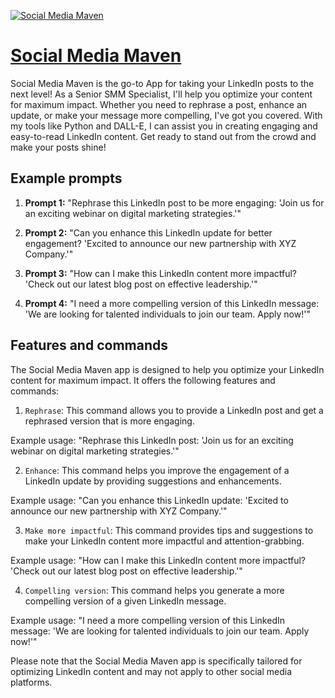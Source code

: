 [![Social Media Maven](https://files.oaiusercontent.com/file-Zz2Bq3ijDB0hU164XJWQqOo7?se=2123-10-17T17%3A40%3A21Z&sp=r&sv=2021-08-06&sr=b&rscc=max-age%3D31536000%2C%20immutable&rscd=attachment%3B%20filename%3De08b9e59-811f-4376-87fc-db92c076e0ea.png&sig=RuBvMTRUMNkfmW6zphPRiwbAe%2BmBOlg2qdvITB6Liq4%3D)](https://chat.openai.com/g/g-Oy2d6bpbD-social-media-maven)

# [Social Media Maven](https://chat.openai.com/g/g-Oy2d6bpbD-social-media-maven)

Social Media Maven is the go-to App for taking your LinkedIn posts to the next level! As a Senior SMM Specialist, I'll help you optimize your content for maximum impact. Whether you need to rephrase a post, enhance an update, or make your message more compelling, I've got you covered. With my tools like Python and DALL-E, I can assist you in creating engaging and easy-to-read LinkedIn content. Get ready to stand out from the crowd and make your posts shine!

## Example prompts

1. **Prompt 1:** "Rephrase this LinkedIn post to be more engaging: 'Join us for an exciting webinar on digital marketing strategies.'"

2. **Prompt 2:** "Can you enhance this LinkedIn update for better engagement? 'Excited to announce our new partnership with XYZ Company.'"

3. **Prompt 3:** "How can I make this LinkedIn content more impactful? 'Check out our latest blog post on effective leadership.'"

4. **Prompt 4:** "I need a more compelling version of this LinkedIn message: 'We are looking for talented individuals to join our team. Apply now!'"

## Features and commands

The Social Media Maven app is designed to help you optimize your LinkedIn content for maximum impact. It offers the following features and commands:

1. `Rephrase`: This command allows you to provide a LinkedIn post and get a rephrased version that is more engaging.

Example usage: "Rephrase this LinkedIn post: 'Join us for an exciting webinar on digital marketing strategies.'"

2. `Enhance`: This command helps you improve the engagement of a LinkedIn update by providing suggestions and enhancements.

Example usage: "Can you enhance this LinkedIn update: 'Excited to announce our new partnership with XYZ Company.'"

3. `Make more impactful`: This command provides tips and suggestions to make your LinkedIn content more impactful and attention-grabbing.

Example usage: "How can I make this LinkedIn content more impactful? 'Check out our latest blog post on effective leadership.'"

4. `Compelling version`: This command helps you generate a more compelling version of a given LinkedIn message.

Example usage: "I need a more compelling version of this LinkedIn message: 'We are looking for talented individuals to join our team. Apply now!'"

Please note that the Social Media Maven app is specifically tailored for optimizing LinkedIn content and may not apply to other social media platforms.